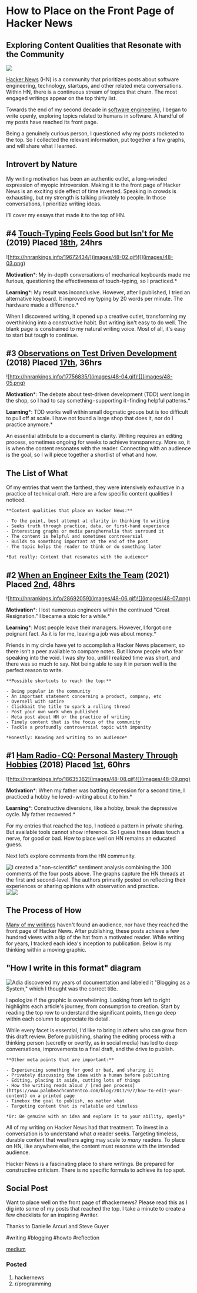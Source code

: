 # How to Place on the Front Page of Hacker News
## Exploring Content Qualities that Resonate with the Community

![](images/48-01.jpeg)

[Hacker News](https://news.ycombinator.com/) (HN) is a community that prioritizes posts about software engineering, technology, startups, and other related meta conversations. Within HN, there is a continuous stream of topics that churn. The most engaged writings appear on the top thirty list.

Towards the end of my second decade in [software engineering](https://medium.com/@solidi/my-goal-is-to-ship-c772f63c278d), I began to write openly, exploring topics related to humans in software. A handful of my posts have reached its front page.

Being a genuinely curious person, I questioned why my posts rocketed to the top. So I collected the relevant information, put together a few graphs, and will share what I learned.

## Introvert by Nature

My writing motivation has been an authentic outlet, a long-winded expression of myopic introversion. Making it to the front page of Hacker News is an exciting side effect of time invested.
Speaking in crowds is exhausting, but my strength is talking privately to people. In those conversations, I prioritize writing ideas.

I’ll cover my essays that made it to the top of HN.

## #4 [Touch-Typing Feels Good but Isn't for Me](https://medium.freecodecamp.org/touch-typing-feels-good-but-isnt-for-me-2cfbafee2074) (2019) Placed [18th](http://news.ycombinator.com/item?id=19672434), 24hrs
![http://hnrankings.info/19672434/](images/48-02.gif)![](images/48-03.png)

**Motivation***: My in-depth conversations of mechanical keyboards made me furious, questioning the effectiveness of touch-typing, so I practiced.*

**Learning***: My result was inconclusive. However, after I published, I tried an alternative keyboard. It improved my typing by 20 words per minute. The hardware made a difference.*

When I discovered writing, it opened up a creative outlet, transforming my overthinking into a constructive habit. But writing isn't easy to do well. The blank page is constrained to my natural writing voice. Most of all, it's easy to start but tough to continue.

## #3 [Observations on Test Driven Development](https://medium.freecodecamp.org/8-observations-on-test-driven-development-a9b5144f868) (2018) Placed [17th](http://news.ycombinator.com/item?id=17756835), 36hrs
![http://hnrankings.info/17756835/](images/48-04.gif)![](images/48-05.png)

**Motivation***: The debate about test-driven development (TDD) went long in the shop, so I had to say something - supporting it - finding helpful patterns.*

**Learning***: TDD works well within small dogmatic groups but is too difficult to pull off at scale. I have not found a large shop that does it, nor do I practice anymore.*

An essential attribute to a document is clarity. Writing requires an editing process, sometimes ongoing for weeks to achieve transparency. More so, it is when the content resonates with the reader. Connecting with an audience is the goal, so I will piece together a shortlist of what and how.

## The List of What

Of my entries that went the farthest, they were intensively exhaustive in a practice of technical craft. Here are a few specific content qualities I noticed.

```
**Content qualities that place on Hacker News:**

- To the point, best attempt at clarity in thinking to writing
- Seeks truth through practice, data, or first-hand experience
- Interesting graphs or media paraphernalia that surround it
- The content is helpful and sometimes controversial
- Builds to something important at the end of the post
- The topic helps the reader to think or do something later

*But really: Content that resonates with the audience*
```

## #2 [When an Engineer Exits the Team](https://medium.com/@solidi/in-software-when-an-engineer-exits-the-team-1e550303cff8) (2021) Placed [2nd](http://news.ycombinator.com/item?id=28692059), 48hrs
![http://hnrankings.info/28692059](images/48-06.gif)![](images/48-07.png)

**Motivation***: I lost numerous engineers within the continued "Great Resignation." I became a stoic for a while.*

**Learning***: Most people leave their managers. However, I forgot one poignant fact. As it is for me, leaving a job was about money.*

Friends in my circle have yet to accomplish a Hacker News placement, so there isn’t a peer available to compare notes. But I know people who fear speaking into the void. I was shy too, until I realized time was short, and there was so much to say. Not being able to say it in person well is the perfect reason to write.

```
**Possible shortcuts to reach the top:**

- Being popular in the community
- An important statement concerning a product, company, etc
- Oversell with satire
- Clickbait the title to spark a rolling thread
- Post your own work when published
- Meta post about HN or the practice of writing
- Timely content that is the focus of the community
- Tackle a profoundly controversial topic with impunity

*Honestly: Knowing and writing to an audience*
```

## #1 [Ham Radio - CQ: Personal Mastery Through Hobbies](https://medium.com/@solidi/cq-personal-mastery-through-hobbies-f25aab2e49ad) (2018) Placed [1st](http://news.ycombinator.com/item?id=18635362), 60hrs
![http://hnrankings.info/18635362](images/48-08.gif)![](images/48-09.png)

**Motivation***: When my father was battling depression for a second time, I practiced a hobby he loved - writing about it to him.*

**Learning***: Constructive diversions, like a hobby, break the depressive cycle. My father recovered.*

For my entries that reached the top, I noticed a pattern in private sharing. But available tools cannot show inference. So I guess these ideas touch a nerve, for good or bad. How to place well on HN remains an educated guess.

Next let’s explore comments from the HN community.

![I created a "non-scientific" sentiment analysis combining the 300 comments of the four posts above. The graphs capture the HN threads at the first and second-level. The authors primarily posted on reflecting their experiences or sharing opinions with observation and practice.](images/48-10.png)![](images/48-11.png)![](images/48-12.png)

## The Process of How

[Many of my writings](https://github.com/solidi/writing) haven't found an audience, nor have they reached the front page of Hacker News. After publishing, these posts achieve a few hundred views with a tip of the hat from a motivated reader.
While writing for years, I tracked each idea's inception to publication. Below is my thinking within a moving graphic.

## "How I write in this format" diagram

![[Adia](https://twitter.com/Aida_Isay) discovered my years of documentation and labeled it "[Blogging as a System](https://twitter.com/Aida_Isay/status/1486018778001555457)," which I thought was the correct title.](images/48-13.gif)

I apologize if the graphic is overwhelming. Looking from left to right highlights each article's journey, from consumption to creation. Start by reading the top row to understand the significant points, then go deep within each column to appreciate its detail.

While every facet is essential, I'd like to bring in others who can grow from this draft review. Before publishing, sharing the editing process with a thinking person (secretly or overtly, as in social media) has led to deep conversations, improvements to a final draft, and the drive to publish.

```
**Other meta points that are important:**

- Experiencing something for good or bad, and sharing it
- Privately discussing the idea with a human before publishing
- Editing, placing it aside, cutting lots of things
- How the writing reads aloud / [red pen process](https://www.palmbeachcontentco.com/blog/2017/9/7/how-to-edit-your-content) on a printed page 
- Timebox the goal to publish, no matter what
- Targeting content that is relatable and timeless

*Or: Be genuine with an idea and explore it to your ability, openly*
```

All of my writing on Hacker News had that treatment. To invest in a conversation is to understand what *a* reader seeks. Targeting timeless, durable content that weathers aging may scale to *many* readers. To place on HN, like anywhere else, the content must resonate with the intended audience.

Hacker News is a fascinating place to share writings. Be prepared for constructive criticism. There is no specific formula to achieve its top spot.

## Social Post

Want to place well on the front page of #hackernews? Please read this as I dig into some of my posts that reached the top. I take a minute to create a few checklists for an inspiring #writer.

Thanks to Danielle Arcuri and Steve Guyer

#writing #blogging #howto #reflection

[medium](https://medium.com/@solidi/how-to-place-on-the-front-page-of-hacker-news-6f24a97a6dd5)

### Posted

1. hackernews
1. r/programming
